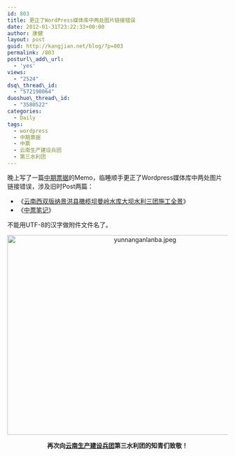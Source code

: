 ```yaml
---
id: 803
title: 更正了WordPress媒体库中两处图片链接错误
date: 2012-01-31T23:22:33+00:00
author: 康健
layout: post
guid: http://kangjian.net/blog/?p=803
permalink: /803
posturl\_add\_url:
  - 'yes'
views:
  - "2524"
dsq\_thread\_id:
  - "572190064"
duoshuo\_thread\_id:
  - "3580522"
categories:
  - Daily
tags:
  - wordpress
  - 中期票据
  - 中票
  - 云南生产建设兵团
  - 第三水利团
---
```

晚上写了一篇<a href="http://kangjian.net/blog/tag/%e4%b8%ad%e6%9c%9f%e7%a5%a8%e6%8d%ae/" target="_blank">中期票据</a>的Memo，临睡顺手更正了Wordpress媒体库中两处图片链接错误，涉及旧时Post两篇：

  * 《<a title="云南西双版纳景洪县橄榄坝曼岭水库大坝水利三团施工全景" href="http://kangjian.net/blog/722/" target="_blank">云南西双版纳景洪县橄榄坝曼岭水库大坝水利三团施工全景</a>》
  * 《<a title="中票笔记" href="http://kangjian.net/blog/647/" target="_blank">中票笔记</a>》

不能用UTF-8的汉字做附件文件名了。

<div style="text-align: center;">
  <a href="http://kangjian.net/blog/wp-content/uploads/2011/10/yunnanganlanba.jpeg" target="_blank"><img class="aligncenter" style="border-style: initial; border-color: initial; border-width: 0px;" title="云南西双版纳景洪县橄榄坝曼岭水库大坝施工全景" src="http://kangjian.net/blog/wp-content/uploads/2011/10/yunnanganlanba.jpeg" alt="yunnanganlanba.jpeg" width="614" height="457" border="0" /></a>
</div>

<p style="text-align: center;">
  <strong>再次向<a href="http://kangjian.net/blog/tag/%e4%ba%91%e5%8d%97%e7%94%9f%e4%ba%a7%e5%bb%ba%e8%ae%be%e5%85%b5%e5%9b%a2/" target="_blank">云南生产建设兵团</a>第三水利团的知青们致敬！</strong>
</p>